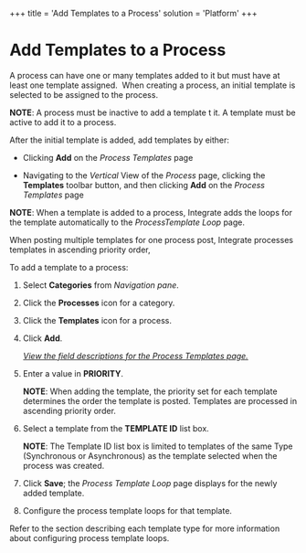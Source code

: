 +++
title = 'Add Templates to a Process'
solution = 'Platform'
+++

# Add Templates to a Process

A process can have one or many templates added to it but must have at
least one template assigned.  When creating a process, an initial
template is selected to be assigned to the process. 

**NOTE**: A process must be inactive to add a template t it. A template
must be active to add it to a process.

After the initial template is added, add templates by either:

  - Clicking **Add** on the *Process Templates* page

  - Navigating to the *Vertical* View of the *Process* page, clicking
    the **Templates** toolbar button, and then clicking **Add** on the
    *Process Templates* page

**NOTE**: When a template is added to a process, Integrate adds the
loops for the template automatically to the *ProcessTemplate Loop* page.

When posting multiple templates for one process post, Integrate
processes templates in ascending priority order,

To add a template to a process:

1.  Select **Categories** from *Navigation pane*.

2.  Click the **Processes** icon for a category.

3.  Click the **Templates** icon for a process.

4.  Click **Add**.
    
    *[View the field descriptions for the Process Templates
    page.](../Page_Desc/Process_Templates_H)*

5.  Enter a value in **PRIORITY**.
    
    **NOTE**: When adding the template, the priority set for each
    template determines the order the template is posted. Templates are
    processed in ascending priority order.

6.  Select a template from the **TEMPLATE ID** list box.
    
    **NOTE**: The Template ID list box is limited to templates of the
    same Type (Synchronous or Asynchronous) as the template selected
    when the process was created.

7.  Click **Save**; the *Process Template Loop* page displays for the
    newly added template.

8.  Configure the process template loops for that template.

Refer to the section describing each template type for more information
about configuring process template loops.
